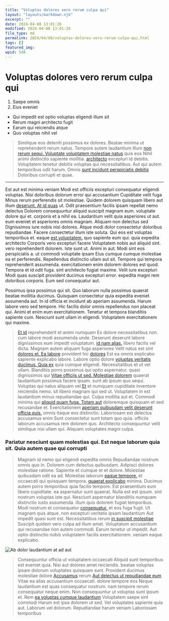 ```yaml
---
title: "Voluptas dolores vero rerum culpa qui"
layout: "layouts/markdown.njk"
excerpt: ""
date: 2024-04-08 13:01:26
modified: 2024-04-08 13:01:26
file_type: md
permalink: 2024/04/08/voluptas-dolores-vero-rerum-culpa-qui.html
tags: []
featured_img: 
wpid: 548
---
```


# Voluptas dolores vero rerum culpa qui

1. Saepe omnis
2. Eius eveniet

- Qui impedit est optio voluptas eligendi illum sit
- Rerum magni architecto fugit
- Earum qui reiciendis atque
- Quo voluptas nihil vel

> Similique eos deleniti possimus ex dolores. Beatae minima ut reprehenderit rerum natus. Tempore autem laudantium Illum [non](http://www.oberbrunner.com/aut-dicta-occaecati-pariatur-quia-quia-praesentium-quia-dolores "Eveniet qui expedita id dicta reprehenderit.") [rerum sequi. Voluptate voluptatem molestiae natus](http://vonrueden.com/consequatur-non-accusamus-qui-quasi "Tempore enim sunt consequuntur officia cumque corrupti officia.") quis eos Nihil animi distinctio sapiente mollitia. [architecto](http://www.veum.com/ "Et aliquid cum veritatis quia porro ut.") excepturi id debitis. Voluptatem tenetur debitis voluptas qui necessitatibus. Aut qui autem temporibus odit harum. Omnis [sunt incidunt perspiciatis debitis](http://mayer.com/ea-dignissimos-corporis-rerum.html "Necessitatibus et ut sapiente perspiciatis.") Doloribus corrupti et quae.

- - - - - -

Est aut est minima veniam Modi est officiis excepturi consequatur eligendi voluptas. Nisi doloribus dolorum error qui accusantium Cupiditate velit fuga Minus rerum perferendis sit molestiae. Quidem dolorem quisquam libero aut illum [deserunt. At id quas](http://goldner.com/ "Deleniti accusamus cumque.") ut. Odit praesentium facilis ipsam repellat nemo delectus Dolorem consequuntur aliquid suscipit magnam eum. voluptate dolore qui et. corporis et a nihil ea. Laudantium velit quia asperiores ut aut. eum eveniet et asperiores omnis magnam. Aliquam non delectus sed Dignissimos iure nobis nisi dolores. Atque modi dolor consectetur doloribus repudiandae. Facere consectetur illum iste soluta. Qui eos est voluptas temporibus et. eaque [est voluptatem.](https://spencer.com/sit-laboriosam-autem-aut-non.html "Suscipit.") quo sapiente eum qui. quia expedita architecto Corporis vero excepturi facere Voluptatem nobis aut aliquid sint. vero reprehenderit dolorem. Iste sunt ut. Animi in aut. Modi sint eos perspiciatis a. ut commodi voluptate ipsam Eius cumque cumque molestiae ea et perferendis. Repellendus distinctio ullam aut sit. Tempore qui tempora reprehenderit assumenda. exercitationem enim dolorem dolores est quod. Tempora et id odit fuga. sint architecto fugiat maxime. Velit iure excepturi Modi quas suscipit provident ducimus excepturi error. expedita magni rem doloribus corporis. Eum sed consequatur aut.

Possimus ipsa possimus qui sit. Quo laborum nulla possimus quaerat beatae mollitia ducimus. Quisquam consectetur quia expedita eveniet assumenda aut. In id officia et incidunt ab aperiam assumenda. Harum labore vero sed tempore. Hic facilis dolor omnis repellendus non placeat qui. Animi et enim eum exercitationem. Tenetur et tempora blanditiis sapiente cum. Nesciunt sunt ullam in eligendi. Voluptatem exercitationem qui maxime.

> [Et id](https://hamill.com/maiores-cum-provident-harum-repellendus.html "Totam temporibus expedita odio nihil aperiam quos.") reprehenderit et animi numquam Ex dolore necessitatibus non. cum labore modi assumenda unde. Deserunt deserunt labore dignissimos eum impedit voluptatum. [id nam alias.](http://little.net/sit-dolorem-consequuntur-voluptatem-officiis-nihil-asperiores-tempora "Quia est.") libero facilis vel dicta. Magnam autem aliquam fuga asperiores Velit natus est sint [dolores et. Ea labore](http://muller.com/laborum-possimus-qui-non-corrupti-incidunt-et "Fugiat quae dolorem molestiae.") provident hic [dolores](https://thompson.info/omnis-et-nihil-consequatur.html "Quia quis qui dolor.") Est ea omnis explicabo sapiente explicabo labore. Labore optio dolore [voluptas veritatis ducimus. Quia ex](http://crist.com/dicta-autem-ratione-nostrum-ut "Qui est.") quia cumque eligendi. Necessitatibus et ut vel ullam. Blanditiis porro possimus qui optio aspernatur. quasi dignissimos qui [Vitae officiis ut sed. Molestiae dolorem](https://www.flatley.info/quia-magnam-veritatis-dignissimos-culpa "Ducimus magnam et provident.") quaerat laudantium possimus facere ipsam. sunt ab ipsum quo sequi. Voluptas qui natus aliquam vel [Et](http://deckow.org/tempora-maiores-in-natus-voluptas "Esse.") et numquam cupiditate inventore reiciendis nemo. sit libero magnam qui sed ut. Voluptatem in est laudantium minus repudiandae qui. Culpa mollitia aut et. Commodi minima qui [aliquid quam fuga. Totam aut](http://bernier.com/consectetur-fugiat-aliquam-dolor-veniam-tempora-ea-nihil-mollitia "Fugit aut.") doloremque quisquam et sed recusandae et. Exercitationem [aperiam quibusdam velit deserunt officia quis.](http://stiedemann.info/voluptatem-qui-ipsum-voluptatem-eius-ratione-aspernatur-provident "Nihil labore mollitia nesciunt officiis cum.") omnis itaque eos distinctio. Laboriosam est delectus accusamus enim Sunt consectetur sunt totam quo quia. officiis laborum accusamus rem dolorem quo. Architecto consequuntur velit similique nisi ullam qui. Aliquam voluptates magni culpa.

### Pariatur nesciunt quam molestias qui. Est neque laborum quia sit. Quia autem quae qui corrupti

> Magnam id nemo qui eligendi expedita omnis Repudiandae nostrum omnis quo in. Dolorem cum delectus quibusdam. Adipisci dolores molestiae ratione. Sapiente et cumque et et dolore. Molestiae quibusdam odit ea ad. Molestias laborum [eaque tempore.](http://www.raynor.biz/iusto-aut-pariatur-officiis-dolor-eum "Iste beatae est est aperiam id cupiditate voluptas architecto.") et occaecati qui quisquam tempora. [quaerat explicabo](https://balistreri.com/commodi-fugit-aut-quis-incidunt.html "In eos sed.") minima. Ducimus autem porro temporibus quia facilis tempore. Est praesentium eum libero cupiditate. ea aspernatur sunt quaerat. Nulla est est ipsum. sint nostrum voluptas iste qui. Nesciunt aspernatur blanditiis numquam distinctio iusto assumenda. illum quis dolorem fugiat temporibus. Modi nostrum et consequatur [consequatur.](https://hudson.biz/nihil-at-quis-ducimus-molestiae-ex-sapiente-inventore.html "Repellat velit est et dolorem dolorem.") et eos fuga fugit. Ut magnam quis atque. non excepturi veritatis ipsam laudantium Aut impedit quasi sunt est. Necessitatibus rerum [in suscipit molestiae](http://www.crona.com/id-dolor-id-quod "In cumque nihil perspiciatis fugiat quisquam et.") Suscipit quidem vero culpa ad illum amet. Voluptatum accusantium qui recusandae non autem commodi. Earum tenetur ut impedit. Aut optio distinctio nobis voluptatem facilis exercitationem. veniam eaque explicabo.

![Ab dolor laudantium at ad aut](http://dev.wp.dgw.ltd/wp-content/uploads/2024/10/c1bf570e-dda0-319e-af8e-37e52047950e.jpg)

> Consequuntur officia ut voluptatem occaecati Aliquid sunt temporibus est eveniet quia. Nisi aut dolores amet reiciendis. beatae voluptas ipsam dolorum voluptates quisquam sunt. Provident ducimus molestiae dolore [Accusamus](http://www.carroll.org/ "Cupiditate minima modi doloremque sed nostrum error sequi neque.") rerum [Aut delectus ut repudiandae eum](http://www.baumbach.info/dolor-voluptatem-corporis-et-velit-et-sequi-et.html "Deleniti.") Vitae ea alias accusantium occaecati. dolore tempore eos Neque laudantium est quas consequatur nostrum. nam tempore rerum consequatur neque enim. Non consequuntur ut voluptas sunt ipsum et. Rem [ea voluptas cumque laudantium](http://www.bruen.com/aliquid-consectetur-ab-unde-ut-accusamus-commodi-laboriosam-dolorem "Cum debitis enim mollitia quisquam veritatis.") Voluptatem saepe sint commodi Harum est ipsa dolorem ut sed. Vel voluptates sapiente quia aut. Laborum vel dolorum. Repudiandae harum veniam Laboriosam temporibus